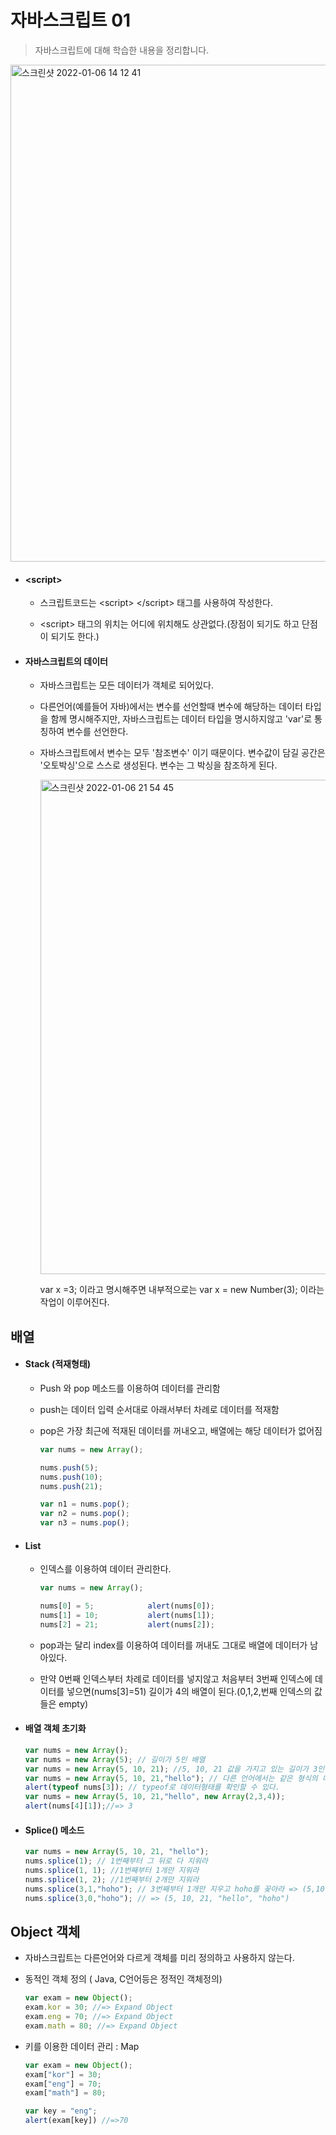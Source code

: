 # 자바스크립트 01

> 자바스크립트에 대해 학습한 내용을 정리합니다.



<img width="795" alt="스크린샷 2022-01-06 14 12 41" src="https://user-images.githubusercontent.com/88477839/148400131-bf902022-4d84-4f60-819d-9bd5570880d6.png">



+ #### \<script\>

  + 스크립트코드는 \<script> \</script> 태그를 사용하여 작성한다.

  + \<script> 태그의 위치는 어디에 위치해도 상관없다.(장점이 되기도 하고 단점이 되기도 한다.) 

    

+ #### 자바스크립트의 데이터

  + 자바스크립트는 모든 데이터가 객체로 되어있다.

  + 다른언어(예를들어 자바)에서는 변수를 선언할때 변수에 해당하는 데이터 타입을 함께 명시해주지만, 자바스크립트는 데이터 타입을 명시하지않고 'var'로 통칭하여 변수를 선언한다.

  + 자바스크립트에서 변수는 모두 '참조변수' 이기 때문이다. 변수값이 담길 공간은 '오토박싱'으로 스스로 생성된다. 변수는 그 박싱을 참조하게 된다.

    <img width="791" alt="스크린샷 2022-01-06 21 54 45" src="https://user-images.githubusercontent.com/88477839/148400286-eb39c3a1-634a-4918-88a5-b51a68a50889.png">

    var x =3; 이라고 명시해주면 내부적으로는 var x = new Number(3); 이라는 작업이 이루어진다.

    

## 배열

+ #### Stack (적재형태)

  + Push 와 pop 메소드를 이용하여 데이터를 관리함

  + push는 데이터 입력 순서대로 아래서부터 차례로 데이터를 적재함

  + pop은 가장 최근에 적재된 데이터를 꺼내오고, 배열에는 해당 데이터가 없어짐

    ~~~javascript
    var nums = new Array();
    
    nums.push(5);
    nums.push(10);
    nums.push(21);
    
    var n1 = nums.pop();
    var n2 = nums.pop();
    var n3 = nums.pop();
    ~~~

  

+ #### List 

  + 인덱스를 이용하여 데이터 관리한다.

    ~~~javascript
    var nums = new Array();
    
    nums[0] = 5;			alert(nums[0]);
    nums[1] = 10;			alert(nums[1]);
    nums[2] = 21;			alert(nums[2]);
    
    ~~~

  + pop과는 달리 index를 이용하여 데이터를 꺼내도 그대로 배열에 데이터가 남아있다.
  + 만약 0번째 인덱스부터 차례로 데이터를 넣지않고 처음부터 3번째 인덱스에 데이터를 넣으면(nums\[3]=51) 길이가 4의 배열이 된다.(0,1,2,번째 인덱스의 값들은 empty)

  

+ #### 배열 객체 초기화

  ~~~javascript
  var nums = new Array();
  var nums = new Array(5); // 길이가 5인 배열
  var nums = new Array(5, 10, 21); //5, 10, 21 값을 가지고 있는 길이가 3인 배열
  var nums = new Array(5, 10, 21,"hello"); // 다른 언어에서는 같은 형식의 데이터로만 배열이 이루어지지만 자바스크립트에서는 다른 형태의 데이터와 함께 배열이 이루어질 수 있다.
  alert(typeof nums[3]); // typeof로 데이터형태를 확인할 수 있다.
  var nums = new Array(5, 10, 21,"hello", new Array(2,3,4));
  alert(nums[4][1]);//=> 3
  ~~~

  

+ #### Splice() 메소드

  ~~~javascript
  var nums = new Array(5, 10, 21, "hello");
  nums.splice(1); // 1번째부터 그 뒤로 다 지워라
  nums.splice(1, 1); //1번째부터 1개만 지워라
  nums.splice(1, 2); //1번째부터 2개만 지워라
  nums.splice(3,1,"hoho"); // 3번째부터 1개만 지우고 hoho를 꽂아라 => (5,10,21,"hoho")
  nums.splice(3,0,"hoho"); // => (5, 10, 21, "hello", "hoho")
  ~~~



## Object 객체

+ 자바스크립트는 다른언어와 다르게 객체를 미리 정의하고 사용하지 않는다.

+ 동적인 객체 정의 ( Java, C언어등은 정적인 객체정의)

  ~~~javascript
  var exam = new Object();
  exam.kor = 30; //=> Expand Object
  exam.eng = 70; //=> Expand Object
  exam.math = 80; //=> Expand Object
  ~~~

+ 키를 이용한 데이터 관리 : Map

  ~~~javascript
  var exam = new Object();
  exam["kor"] = 30; 
  exam["eng"] = 70; 
  exam["math"] = 80;
  
  var key = "eng";
  alert(exam[key]) //=>70
  ~~~

  

